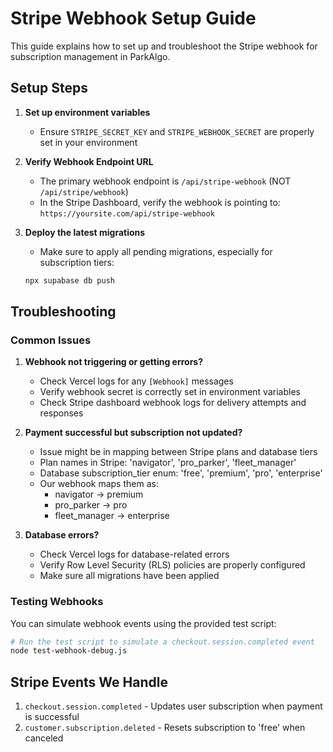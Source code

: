 # Stripe Webhook Setup Guide

This guide explains how to set up and troubleshoot the Stripe webhook for subscription management in ParkAlgo.

## Setup Steps

1. **Set up environment variables**
   - Ensure `STRIPE_SECRET_KEY` and `STRIPE_WEBHOOK_SECRET` are properly set in your environment

2. **Verify Webhook Endpoint URL**
   - The primary webhook endpoint is `/api/stripe-webhook` (NOT `/api/stripe/webhook`)
   - In the Stripe Dashboard, verify the webhook is pointing to: `https://yoursite.com/api/stripe-webhook`

3. **Deploy the latest migrations**
   - Make sure to apply all pending migrations, especially for subscription tiers:
   ```bash
   npx supabase db push
   ```

## Troubleshooting

### Common Issues

1. **Webhook not triggering or getting errors?**
   - Check Vercel logs for any `[Webhook]` messages
   - Verify webhook secret is correctly set in environment variables
   - Check Stripe dashboard webhook logs for delivery attempts and responses

2. **Payment successful but subscription not updated?**
   - Issue might be in mapping between Stripe plans and database tiers
   - Plan names in Stripe: 'navigator', 'pro_parker', 'fleet_manager'
   - Database subscription_tier enum: 'free', 'premium', 'pro', 'enterprise'
   - Our webhook maps them as:
     * navigator → premium
     * pro_parker → pro
     * fleet_manager → enterprise

3. **Database errors?**
   - Check Vercel logs for database-related errors
   - Verify Row Level Security (RLS) policies are properly configured
   - Make sure all migrations have been applied

### Testing Webhooks

You can simulate webhook events using the provided test script:

```bash
# Run the test script to simulate a checkout.session.completed event
node test-webhook-debug.js
```

## Stripe Events We Handle

1. `checkout.session.completed` - Updates user subscription when payment is successful
2. `customer.subscription.deleted` - Resets subscription to 'free' when canceled
